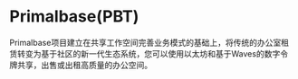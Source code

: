# 

# Primalbase(PBT)

Primalbase项目建立在共享工作空间完善业务模式的基础上，将传统的办公室租赁转变为基于社区的新一代生态系统，您可以使用以太坊和基于Waves的数字令牌共享，出售或出租高质量的办公空间。



